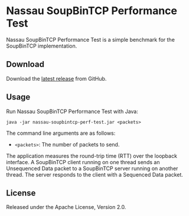 # Nassau SoupBinTCP Performance Test

Nassau SoupBinTCP Performance Test is a simple benchmark for the SoupBinTCP
implementation.

## Download

Download the [latest release][] from GitHub.

  [latest release]: https://github.com/paritytrading/nassau/releases/latest

## Usage

Run Nassau SoupBinTCP Performance Test with Java:

```
java -jar nassau-soupbintcp-perf-test.jar <packets>
```

The command line arguments are as follows:

- `<packets>`: The number of packets to send.

The application measures the round-trip time (RTT) over the loopback
interface. A SoupBinTCP client running on one thread sends an Unsequenced
Data packet to a SoupBinTCP server running on another thread. The server
responds to the client with a Sequenced Data packet.

## License

Released under the Apache License, Version 2.0.
